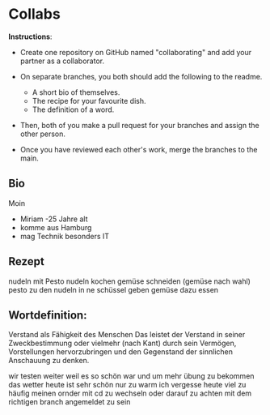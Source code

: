 # Collabs

**Instructions**:

- Create one repository on GitHub named "collaborating" and add your partner as a collaborator.
- On separate branches, you both should add the following to the readme.

  - A short bio of themselves.
  - The recipe for your favourite dish.
  - The definition of a word.

- Then, both of you make a pull request for your branches and assign the other person.
- Once you have reviewed each other's work, merge the branches to the main.


## Bio
Moin 
- Miriam
-25 Jahre alt
- komme aus Hamburg
- mag Technik besonders IT

## Rezept
nudeln mit Pesto
nudeln kochen 
gemüse schneiden (gemüse nach wahl)
pesto zu den nudeln in ne schüssel geben
gemüse dazu 
essen 



## Wortdefinition:

Verstand als Fähigkeit des Menschen
Das leistet der Verstand in seiner Zweckbestimmung oder vielmehr (nach Kant) durch sein Vermögen, 
Vorstellungen hervorzubringen und den Gegenstand der sinnlichen Anschauung zu denken.

wir testen weiter weil es so schön war und um mehr übung zu bekommen
das wetter heute ist sehr schön nur zu warm
ich vergesse heute viel zu häufig meinen ornder mit cd zu wechseln oder darauf zu 
achten mit dem richtigen branch angemeldet zu sein